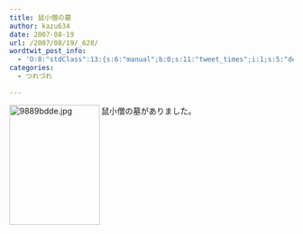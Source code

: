 ```yaml
---
title: 鼠小僧の墓
author: kazu634
date: 2007-08-19
url: /2007/08/19/_628/
wordtwit_post_info:
  - 'O:8:"stdClass":13:{s:6:"manual";b:0;s:11:"tweet_times";i:1;s:5:"delay";i:0;s:7:"enabled";i:1;s:10:"separation";s:2:"60";s:7:"version";s:3:"3.7";s:14:"tweet_template";b:0;s:6:"status";i:2;s:6:"result";a:0:{}s:13:"tweet_counter";i:2;s:13:"tweet_log_ids";a:1:{i:0;i:3175;}s:9:"hash_tags";a:0:{}s:8:"accounts";a:1:{i:0;s:7:"kazu634";}}'
categories:
  - つれづれ

---
```

<div class="section">
<p>
<a href="http://image.blog.livedoor.jp/simoom634/imgs/9/8/9889bdde.jpg" onclick="__gaTracker('send', 'event', 'outbound-article', 'http://image.blog.livedoor.jp/simoom634/imgs/9/8/9889bdde.jpg', '');" target="_blank"><img width="160" align="left" alt="9889bdde.jpg" src="http://image.blog.livedoor.jp/simoom634/imgs/9/8/9889bdde-s.jpg" height="213" border="0" class="pict" /></a>鼠小僧の墓がありました。
</p>
</div>